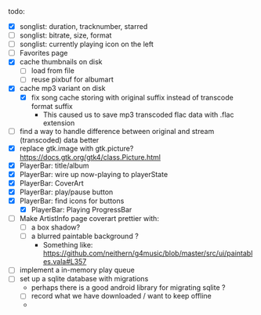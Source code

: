 
todo:

- [X] songlist: duration, tracknumber, starred
- [ ] songlist: bitrate, size, format
- [ ] songlist: currently playing icon on the left
- [ ] Favorites page
- [X] cache thumbnails on disk
  - [ ] load from file
  - [ ] reuse pixbuf for albumart
- [X] cache mp3 variant on disk
  - [X] fix song cache storing with original suffix instead of transcode format suffix
    - This caused us to save mp3 transcoded flac data with .flac extension
- [ ] find a way to handle difference between original and stream (transcoded) data better
- [X] replace gtk.image with gtk.picture? https://docs.gtk.org/gtk4/class.Picture.html
- [X] PlayerBar: title/album
- [X] PlayerBar: wire up now-playing to playerState
- [X] PlayerBar: CoverArt
- [X] PlayerBar: play/pause button
- [X] PlayerBar: find icons for buttons
  - [X] PlayerBar: Playing ProgressBar
- [ ] Make ArtistInfo page coverart prettier with:
  - [ ] a box shadow?
  - [ ] a blurred paintable background ?
    - Something like: https://github.com/neithern/g4music/blob/master/src/ui/paintables.vala#L357
- [ ] implement a in-memory play queue
- [ ] set up a sqlite database with migrations
  - perhaps there is a good android library for migrating sqlite ?
  - [ ] record what we have downloaded / want to keep offline
  - 




